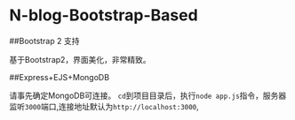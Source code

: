 N-blog-Bootstrap-Based
======================

##Bootstrap 2 支持

基于Bootstrap2，界面美化，非常精致。

##Express+EJS+MongoDB

请事先确定MongoDB可连接。 `cd`到项目目录后，执行`node app.js`指令，服务器监听`3000`端口,连接地址默认为`http://localhost:3000`,



